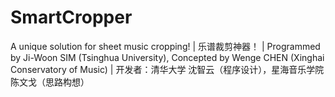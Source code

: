 # SmartCropper
A unique solution for sheet music cropping! | 乐谱裁剪神器！ | Programmed by Ji-Woon SIM (Tsinghua University), Concepted by Wenge CHEN (Xinghai Conservatory of Music) | 开发者：清华大学 沈智云（程序设计），星海音乐学院 陈文戈（思路构想）
